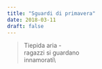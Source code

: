 ```yaml
---
title: "Sguardi di primavera"
date: 2018-03-11
draft: false
---
```

>Tiepida aria -\
>ragazzi si guardano\
>innamorati\
<!--more-->